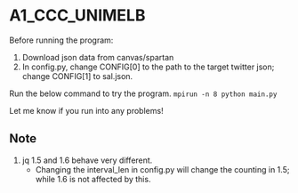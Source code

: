 # A1_CCC_UNIMELB

Before running the program: 
1. Download json data from canvas/spartan
2. In config.py, change CONFIG[0] to the path to the target twitter json; change CONFIG[1] to sal.json.

Run the below command to try the program.
`mpirun -n 8 python main.py`

Let me know if you run into any problems!

## Note
1. jq 1.5 and 1.6 behave very different. 
    - Changing the interval_len in config.py will change the counting in 1.5; while 1.6 is not affected by this.
